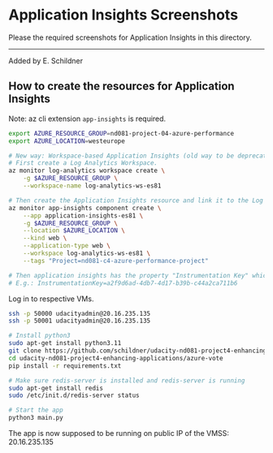 # Application Insights Screenshots

Please the required screenshots for Application Insights in this directory.

---

Added by E. Schildner

## How to create the resources for Application Insights

Note: az cli extension `app-insights` is required.

```bash
export AZURE_RESOURCE_GROUP=nd081-project-04-azure-performance
export AZURE_LOCATION=westeurope

# New way: Workspace-based Application Insights (old way to be deprecated by Feb 2024)
# First create a Log Analytics Workspace.
az monitor log-analytics workspace create \
    -g $AZURE_RESOURCE_GROUP \
    --workspace-name log-analytics-ws-es81

# Then create the Application Insights resource and link it to the Log Analytics Workspace.
az monitor app-insights component create \
    --app application-insights-es81 \
    -g $AZURE_RESOURCE_GROUP \
    --location $AZURE_LOCATION \
    --kind web \
    --application-type web \
    --workspace log-analytics-ws-es81 \
    --tags "Project=nd081-c4-azure-performance-project"

# Then application insights has the property "Instrumentation Key" which is needed for the web app.
# E.g.: InstrumentationKey=a2f9d6ad-4db7-4d17-b39b-c44a2ca711b6
```

Log in to respective VMs.

```bash
ssh -p 50000 udacityadmin@20.16.235.135
ssh -p 50001 udacityadmin@20.16.235.135
```

```bash
# Install python3
sudo apt-get install python3.11
git clone https://github.com/schildner/udacity-nd081-project4-enhancing-applications.git
cd udacity-nd081-project4-enhancing-applications/azure-vote
pip install -r requirements.txt

# Make sure redis-server is installed and redis-server is running
sudo apt-get install redis
sudo /etc/init.d/redis-server status

# Start the app
python3 main.py
```

The app is now supposed to be running on public IP of the VMSS: 20.16.235.135
